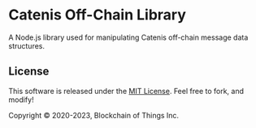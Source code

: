 # Catenis Off-Chain Library

A Node.js library used for manipulating Catenis off-chain message data structures.

## License

This software is released under the [MIT License](LICENSE). Feel free to fork, and modify!

Copyright © 2020-2023, Blockchain of Things Inc.
